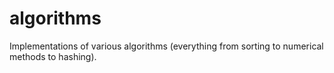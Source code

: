 # algorithms
Implementations of various algorithms (everything from sorting to numerical methods to hashing).
